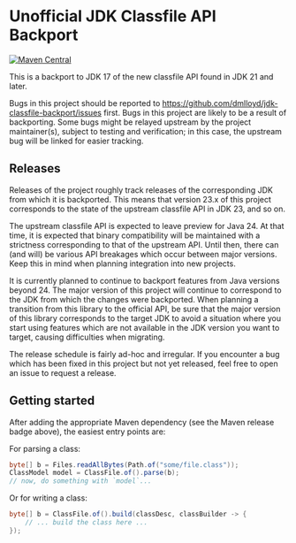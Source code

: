 Unofficial JDK Classfile API Backport
========

[![Maven Central](https://maven-badges.herokuapp.com/maven-central/io.github.dmlloyd/jdk-classfile-backport/badge.svg)](https://maven-badges.herokuapp.com/maven-central/io.github.dmlloyd/jdk-classfile-backport)


This is a backport to JDK 17 of the new classfile API found in JDK 21 and later.

Bugs in this project should be reported to https://github.com/dmlloyd/jdk-classfile-backport/issues first. Bugs in this project are likely to be a result of backporting. Some bugs might be relayed upstream by the project maintainer(s), subject to testing and verification; in this case, the upstream bug will be linked for easier tracking.

Releases
--------

Releases of the project roughly track releases of the corresponding JDK from which it is backported. This means that version 23.x of this project corresponds to the state of the upstream classfile API in JDK 23, and so on.

The upstream classfile API is expected to leave preview for Java 24. At that time, it is expected that binary compatibility will be maintained with a strictness corresponding to that of the upstream API. Until then, there can (and will) be various API breakages which occur between major versions. Keep this in mind when planning integration into new projects.

It is currently planned to continue to backport features from Java versions beyond 24. The major version of this project will continue to correspond to the JDK from which the changes were backported. When planning a transition from this library to the official API, be sure that the major version of this library corresponds to the target JDK to avoid a situation where you start using features which are not available in the JDK version you want to target, causing difficulties when migrating.

The release schedule is fairly ad-hoc and irregular. If you encounter a bug which has been fixed in this project but not yet released, feel free to open an issue to request a release.

Getting started
---------------

After adding the appropriate Maven dependency (see the Maven release badge above), the easiest entry points are:

For parsing a class:

```java
byte[] b = Files.readAllBytes(Path.of("some/file.class"));
ClassModel model = ClassFile.of().parse(b);
// now, do something with `model`...
```

Or for writing a class:

```java
byte[] b = ClassFile.of().build(classDesc, classBuilder -> {
    // ... build the class here ...
});
```
